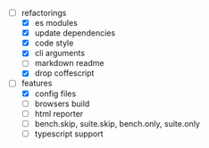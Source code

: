 - [ ] refactorings
  - [x] es modules
  - [x] update dependencies
  - [x] code style
  - [x] cli arguments
  - [ ] markdown readme
  - [x] drop coffescript
- [ ] features
  - [x] config files
  - [ ] browsers build
  - [ ] html reporter
  - [ ] bench.skip, suite.skip, bench.only, suite.only
  - [ ] typescript support
